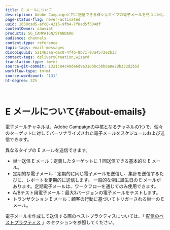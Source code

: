 ```yaml
---
title: E メールについて
description: Adobe Campaignと共に送信できる様々なタイプの電子メールを見つけ出します。
page-status-flag: never-activated
uuid: 1650cad5-afc0-4215-9fb4-7f8ad5f504df
contentOwner: sauviat
products: SG_CAMPAIGN/STANDARD
audience: channels
content-type: reference
topic-tags: email-messages
discoiquuid: 521463aa-dec0-4f4b-8b71-93a4572e2b33
context-tags: deliveryCreation,wizard
translation-type: tm+mt
source-git-commit: 1321c84c49de6d9a318bbc5bb8a0e28b332d2b5d
workflow-type: tm+mt
source-wordcount: '131'
ht-degree: 32%

---
```



# E メールについて{#about-emails}

電子メールチャネルは、Adobe Campaignの中核となるチャネルの1つで、個々のターゲットに対してパーソナライズされた電子メールをスケジュールおよび送信できます。

異なるタイプの E メールを送信できます。

* 単一送信 E メール：定義したターゲットに 1 回送信できる基本的な E メール。
* 定期的な電子メール：定期的に同じ電子メールを送信し、集計を送信するたびに、レポートを定期的に送信します。 一般的な例に誕生日の E メールがあります。定期電子メールは、ワークフローを通じてのみ使用できます。
* A/Bテスト用電子メール：最大3バージョンの電子メールをテストします。
* トランザクション E メール：顧客の行動に基づいてトリガーされる単一の E メール。

電子メールを作成して送信する際のベストプラクティスについては、「 [配信のベストプラクティス](../../sending/using/delivery-best-practices.md) 」のセクションを参照してください。
